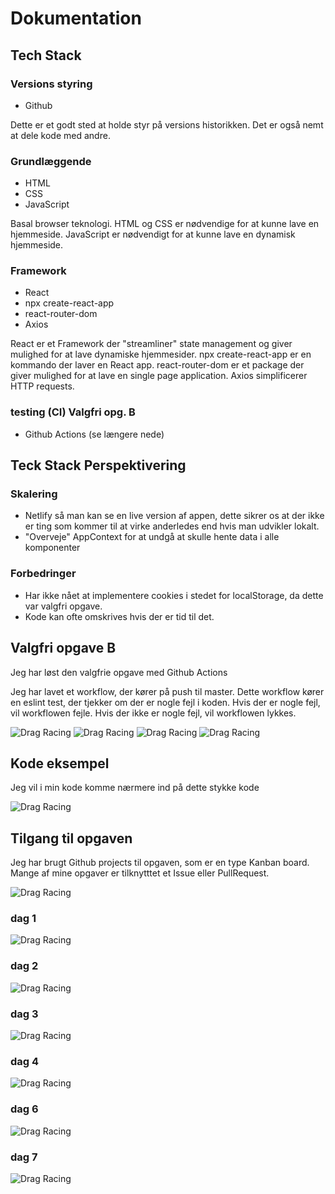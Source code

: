 # Dokumentation

## Tech Stack

### Versions styring

- Github

Dette er et godt sted at holde styr på versions historikken. Det er også nemt at dele kode med andre.

### Grundlæggende

- HTML
- CSS
- JavaScript

Basal browser teknologi. HTML og CSS er nødvendige for at kunne lave en hjemmeside. JavaScript er nødvendigt for at kunne lave en dynamisk hjemmeside.

### Framework

- React
- npx create-react-app
- react-router-dom
- Axios

React er et Framework der "streamliner" state management og giver mulighed for at lave dynamiske hjemmesider. npx create-react-app er en kommando der laver en React app. react-router-dom er et package der giver mulighed for at lave en single page application. Axios simplificerer HTTP requests.

### testing (CI) Valgfri opg. B

- Github Actions (se længere nede)

## Teck Stack Perspektivering

### Skalering

- Netlify så man kan se en live version af appen, dette sikrer os at der ikke er ting som kommer til at virke anderledes end hvis man udvikler lokalt.
- "Overveje" AppContext for at undgå at skulle hente data i alle komponenter

### Forbedringer

- Har ikke nået at implementere cookies i stedet for localStorage, da dette var valgfri opgave.
- Kode kan ofte omskrives hvis der er tid til det.

## Valgfri opgave B

Jeg har løst den valgfrie opgave med Github Actions

Jeg har lavet et workflow, der kører på push til master. Dette workflow kører en eslint test, der tjekker om der er nogle fejl i koden. Hvis der er nogle fejl, vil workflowen fejle. Hvis der ikke er nogle fejl, vil workflowen lykkes.

![Drag Racing](doc_assets/github-actions-failure-2.png)
![Drag Racing](doc_assets/github-actions.png)
![Drag Racing](doc_assets/github-actions-failure.png)
![Drag Racing](doc_assets/github-actions-success.png)

## Kode eksempel

Jeg vil i min kode komme nærmere ind på dette stykke kode

![Drag Racing](doc_assets/kode-eksempel2.png)

## Tilgang til opgaven

Jeg har brugt Github projects til opgaven, som er en type Kanban board. Mange af mine opgaver er tilknytttet et Issue eller PullRequest.

![Drag Racing](doc_assets/kanban.png)

### dag 1

![Drag Racing](doc_assets/dag1.png)

### dag 2

![Drag Racing](doc_assets/dag2.png)

### dag 3

![Drag Racing](doc_assets/dag3.png)

### dag 4

![Drag Racing](doc_assets/dag4.png)

### dag 6

![Drag Racing](doc_assets/dag6.png)

### dag 7

![Drag Racing](doc_assets/dag7v2.png)
